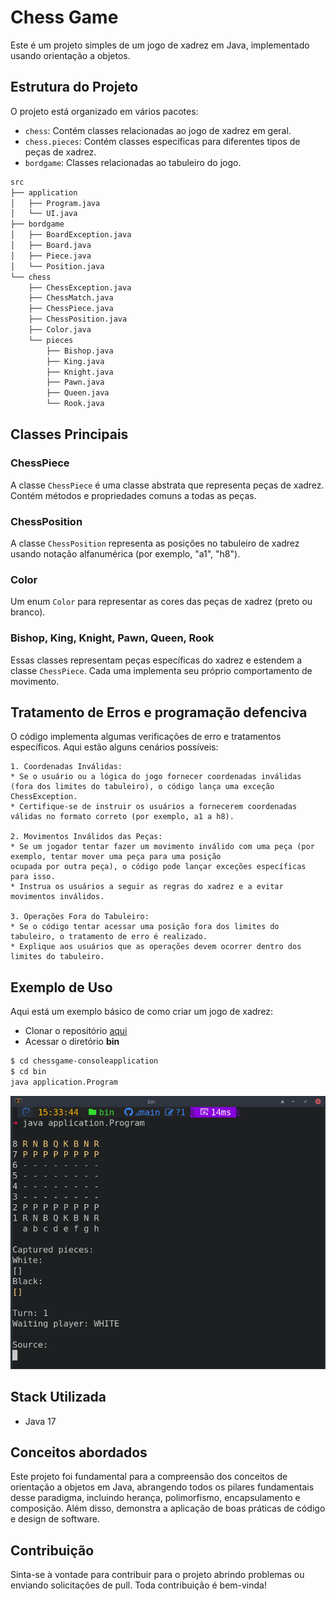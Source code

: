 # Chess Game

Este é um projeto simples de um jogo de xadrez em Java, implementado usando orientação a objetos.

## Estrutura do Projeto

O projeto está organizado em vários pacotes:

- `chess`: Contém classes relacionadas ao jogo de xadrez em geral.
- `chess.pieces`: Contém classes específicas para diferentes tipos de peças de xadrez.
- `bordgame`: Classes relacionadas ao tabuleiro do jogo.

```bash
src
├── application
│   ├── Program.java
│   └── UI.java
├── bordgame
│   ├── BoardException.java
│   ├── Board.java
│   ├── Piece.java
│   └── Position.java
└── chess
    ├── ChessException.java
    ├── ChessMatch.java
    ├── ChessPiece.java
    ├── ChessPosition.java
    ├── Color.java
    └── pieces
        ├── Bishop.java
        ├── King.java
        ├── Knight.java
        ├── Pawn.java
        ├── Queen.java
        └── Rook.java
```
## Classes Principais

### ChessPiece

A classe `ChessPiece` é uma classe abstrata que representa peças de xadrez. Contém métodos e propriedades comuns a todas as peças.

### ChessPosition

A classe `ChessPosition` representa as posições no tabuleiro de xadrez usando notação alfanumérica (por exemplo, "a1", "h8").

### Color

Um enum `Color` para representar as cores das peças de xadrez (preto ou branco).

### Bishop, King, Knight, Pawn, Queen, Rook

Essas classes representam peças específicas do xadrez e estendem a classe `ChessPiece`. Cada uma implementa seu próprio comportamento de movimento.

## Tratamento de Erros e programação defenciva

O código implementa algumas verificações de erro e tratamentos específicos. Aqui estão alguns cenários possíveis:

	1. Coordenadas Inválidas:
	* Se o usuário ou a lógica do jogo fornecer coordenadas inválidas (fora dos limites do tabuleiro), o código lança uma exceção ChessException.
	* Certifique-se de instruir os usuários a fornecerem coordenadas válidas no formato correto (por exemplo, a1 a h8).
	
	2. Movimentos Inválidos das Peças:
	* Se um jogador tentar fazer um movimento inválido com uma peça (por exemplo, tentar mover uma peça para uma posição 					ocupada por outra peça), o código pode lançar exceções específicas para isso.
	* Instrua os usuários a seguir as regras do xadrez e a evitar movimentos inválidos.
	
	3. Operações Fora do Tabuleiro:
	* Se o código tentar acessar uma posição fora dos limites do tabuleiro, o tratamento de erro é realizado.
	* Explique aos usuários que as operações devem ocorrer dentro dos limites do tabuleiro.

## Exemplo de Uso

Aqui está um exemplo básico de como criar um jogo de xadrez:

 * Clonar o repositório [aqui](https://github.com/lasbrDev/chessgame-consoleapplication.git)
 * Acessar o diretório **bin**
 
 ```bash
 $ cd chessgame-consoleapplication
 $ cd bin
 java application.Program
```
![chess-console.png](docs/chess-console.png)

## Stack Utilizada

- Java 17

## Conceitos abordados

Este projeto foi fundamental para a compreensão dos conceitos de orientação a objetos em Java, abrangendo todos os pilares fundamentais desse paradigma, incluindo herança, polimorfismo, encapsulamento e composição. Além disso, demonstra a aplicação de boas práticas de código e design de software.
	
## Contribuição

Sinta-se à vontade para contribuir para o projeto abrindo problemas ou enviando solicitações de pull. Toda contribuição é bem-vinda!


		
